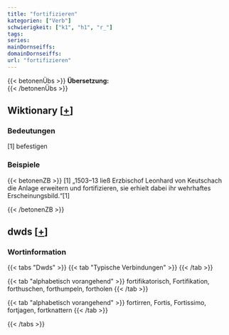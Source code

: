 ```yaml
---
title: "fortifizieren"
kategorien: ["Verb"]
schwierigkeit: ["k1", "h1", "r_"]
tags:
series:
mainDornseiffs:
domainDornseiffs:
url: "fortifizieren"
---
```


{{< betonenÜbs >}}
**Übersetzung:**  
{{< /betonenÜbs >}}

## Wiktionary [[+](https://de.wiktionary.org/wiki/fortifizieren)]

### Bedeutungen
[1] befestigen  

### Beispiele
{{< betonenZB >}}
[1] „1503–13 ließ Erzbischof Leonhard von Keutschach die Anlage erweitern und fortifizieren, sie erhielt dabei ihr wehrhaftes Erscheinungsbild.“[1]  

{{< /betonenZB >}}


## dwds [[+](https://www.dwds.de/wb/fortifizieren)]

### Wortinformation
{{< tabs "Dwds" >}}
{{< tab "Typische Verbindungen" >}}
{{< /tab >}}

{{< tab "alphabetisch vorangehend" >}}
fortifikatorisch, Fortifikation, forthuschen, forthumpeln, fortholen
{{< /tab >}}

{{< tab "alphabetisch vorangehend" >}}
fortirren, Fortis, Fortissimo, fortjagen, fortknattern
{{< /tab >}}

{{< /tabs >}}


